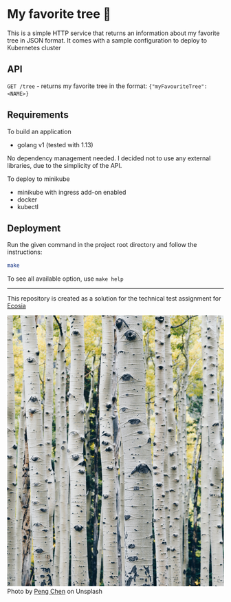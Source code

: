 # My favorite tree 🌳

This is a simple HTTP service that returns an information about my favorite tree in JSON format.
It comes with a sample configuration to deploy to Kubernetes cluster 

## API

`GET /tree` - returns my favorite tree in the format: `{"myFavouriteTree":<NAME>}`

## Requirements

To build an application

* golang v1 (tested with 1.13)

No dependency management needed. I decided not to use any external libraries, due to the simplicity of the API.

To deploy to minikube

* minikube with ingress add-on enabled
* docker
* kubectl

## Deployment

Run the given command in the project root directory and follow the instructions:
```bash
make
```

To see all available option, use `make help`

--------------

This repository is created as a solution for the technical test assignment for [Ecosia](https://ecosia.org)

![Birch tree](birch-tree.jpg)
Photo by [Peng Chen](https://unsplash.com/@austincppc) on Unsplash
